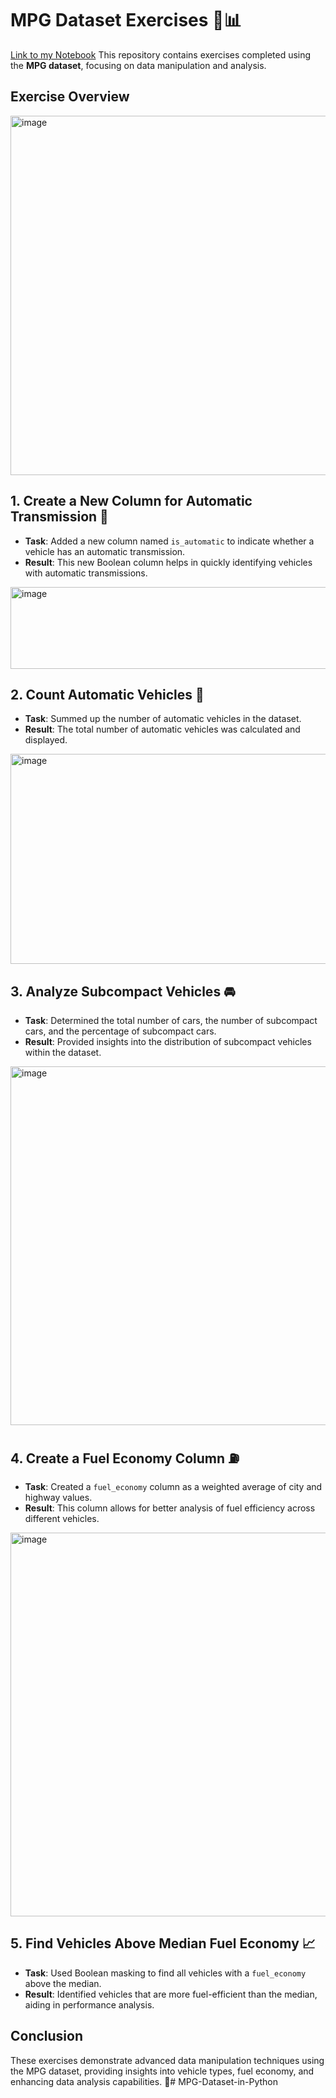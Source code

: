 # MPG Dataset Exercises 🚗📊
[Link to my Notebook](https://colab.research.google.com/drive/17UJvE32n0F1QMaFUD8FcMq-PawYbDr7W#scrollTo=UDyBu9ADwuGo)
This repository contains exercises completed using the **MPG dataset**, focusing on data manipulation and analysis.

## Exercise Overview
<img width="1065" height="575" alt="image" src="https://github.com/user-attachments/assets/42f0c44f-aa8d-49ef-a123-acc9e3319991" />

## 1. Create a New Column for Automatic Transmission 🚙
- **Task**: Added a new column named `is_automatic` to indicate whether a vehicle has an automatic transmission.
- **Result**: This new Boolean column helps in quickly identifying vehicles with automatic transmissions.
  
<img width="853" height="131" alt="image" src="https://github.com/user-attachments/assets/a89c0a11-a67c-4735-9b24-3be87def97e0" />

## 2. Count Automatic Vehicles 🔢
- **Task**: Summed up the number of automatic vehicles in the dataset.
- **Result**: The total number of automatic vehicles was calculated and displayed.
  
<img width="797" height="336" alt="image" src="https://github.com/user-attachments/assets/38f00a64-2068-4c68-bed0-ecdf6cfeef34" />

## 3. Analyze Subcompact Vehicles 🚘
- **Task**: Determined the total number of cars, the number of subcompact cars, and the percentage of subcompact cars.
- **Result**: Provided insights into the distribution of subcompact vehicles within the dataset.
  
<img width="1016" height="574" alt="image" src="https://github.com/user-attachments/assets/a14c4891-f2c2-4017-bebd-80fc579d6e8c" />

## 4. Create a Fuel Economy Column ⛽
- **Task**: Created a `fuel_economy` column as a weighted average of city and highway values.
- **Result**: This column allows for better analysis of fuel efficiency across different vehicles.

<img width="908" height="614" alt="image" src="https://github.com/user-attachments/assets/98f87c62-570d-4ee6-9003-112152898f58" />

## 5. Find Vehicles Above Median Fuel Economy 📈
- **Task**: Used Boolean masking to find all vehicles with a `fuel_economy` above the median.
- **Result**: Identified vehicles that are more fuel-efficient than the median, aiding in performance analysis.

## Conclusion

These exercises demonstrate advanced data manipulation techniques using the MPG dataset, providing insights into vehicle types, fuel economy, and enhancing data analysis capabilities. 🚀# MPG-Dataset-in-Python

